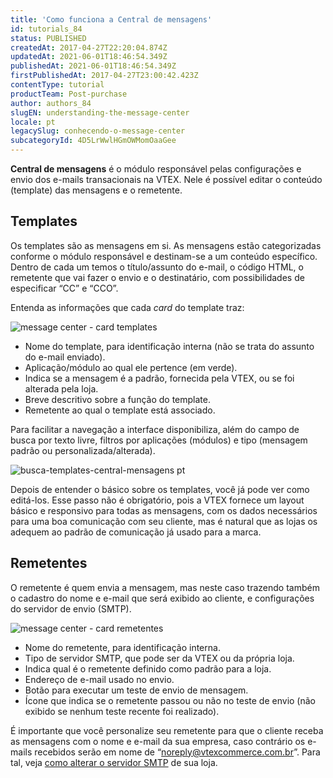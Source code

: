 ```yaml
---
title: 'Como funciona a Central de mensagens'
id: tutorials_84
status: PUBLISHED
createdAt: 2017-04-27T22:20:04.874Z
updatedAt: 2021-06-01T18:46:54.349Z
publishedAt: 2021-06-01T18:46:54.349Z
firstPublishedAt: 2017-04-27T23:00:42.423Z
contentType: tutorial
productTeam: Post-purchase
author: authors_84
slugEN: understanding-the-message-center
locale: pt
legacySlug: conhecendo-o-message-center
subcategoryId: 4D5LrWwlHGmOWMomOaaGee
---
```


**Central de mensagens** é o módulo responsável pelas configurações e envio dos e-mails transacionais na VTEX. Nele é possível editar o conteúdo (template) das mensagens e o remetente.

## Templates

Os templates são as mensagens em si. As mensagens estão categorizadas conforme o módulo responsável e destinam-se a um conteúdo específico. Dentro de cada um temos o título/assunto do e-mail, o código HTML, o remetente que vai fazer o envio e o destinatário, com possibilidades de especificar “CC” e “CCO”.

Entenda as informações que cada _card_ do template traz:

![message center - card templates](//images.contentful.com/alneenqid6w5/4Npky1GjAs2OsoQ6oG6a8/c001d59b1eeca31d0342e52d79c58a3f/message-center-card-templates.png)

- Nome do template, para identificação interna (não se trata do assunto do e-mail enviado).
- Aplicação/módulo ao qual ele pertence (em verde).
- Indica se a mensagem é a padrão, fornecida pela VTEX, ou se foi alterada pela loja.
- Breve descritivo sobre a função do template.
- Remetente ao qual o template está associado.

Para facilitar a navegação a interface disponibiliza, além do campo de busca por texto livre, filtros por aplicações (módulos) e tipo (mensagem padrão ou personalizada/alterada).

![busca-templates-central-mensagens pt](//images.ctfassets.net/alneenqid6w5/QbPAmXYUeIwUqsugGkw40/c489a00144a36b78df59ba4eb4cc539c/busca-templates-central-mensagens_pt.png)

Depois de entender o básico sobre os templates, você já pode ver como editá-los. Esse passo não é obrigatório, pois a VTEX fornece um layout básico e responsivo para todas as mensagens, com os dados necessários para uma boa comunicação com seu cliente, mas é natural que as lojas os adequem ao padrão de comunicação já usado para a marca.

## Remetentes

O remetente é quem envia a mensagem, mas neste caso trazendo também o cadastro do nome e e-mail que será exibido ao cliente, e configurações do servidor de envio (SMTP).

![message center - card remetentes](//images.contentful.com/alneenqid6w5/4Vx2zuCo3YmowCmMe6IAuQ/9d9442495a9218586ed7cc85c76f6189/message-center-card-remetentes.png)

- Nome do remetente, para identificação interna.
- Tipo de servidor SMTP, que pode ser da VTEX ou da própria loja.
- Indica qual é o remetente definido como padrão para a loja.
- Endereço de e-mail usado no envio.
- Botão para executar um teste de envio de mensagem.
- Ícone que indica se o remetente passou ou não no teste de envio (não exibido se nenhum teste recente foi realizado).

É importante que você personalize seu remetente para que o cliente receba as mensagens com o nome e e-mail da sua empresa, caso contrário os e-mails recebidos serão em nome de “noreply@vtexcommerce.com.br”. Para tal, veja [como alterar o servidor SMTP](http://help.vtex.com/pt/tutorial/personalizando-o-smtp-da-vtex) de sua loja.
